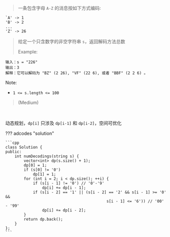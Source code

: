 <!-- prettier-ignore-start -->

> 一条包含字母 `A-Z` 的消息按如下方式编码:
>
```
`A' -> 1
'B' -> 2
...
'Z' -> 26
```
>
> 给定一个只含数字的非空字符串 `s`，返回解码方法总数 <br>
>
> Example: 
>
```
输入：s = "226"
输出：3
解释：它可以解码为 "BZ" (2 26), "VF" (22 6), 或者 "BBF" (2 2 6) 。
```
Note:
>
-  `1 <= s.length <= 100`
>
>  (Medium)

<!-- prettier-ignore-end -->

<br>

动态规划，`dp[i]` 只涉及 `dp[i-1]` 和 `dp[i-2]`，空间可优化

??? adcodes "solution"

    ```cpp
    class Solution {
    public:
        int numDecodings(string s) {
            vector<int> dp(s.size() + 1);
            dp[0] = 1;
            if (s[0] != '0')
                dp[1] = 1;
            for (int i = 2; i < dp.size(); ++i) {
                if (s[i - 1] != '0') // '0'-'9'
                    dp[i] += dp[i - 1];
                if (s[i - 2] == '1' || (s[i - 2] == '2' && s[i - 1] >= '0' &&
                                                s[i - 1] <= '6')) // '00' - '99'
                    dp[i] += dp[i - 2];
            }
            return dp.back();
        }
    };
    ```

